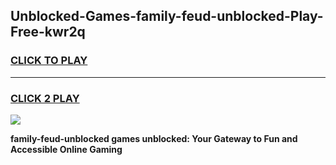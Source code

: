 
## Unblocked-Games-family-feud-unblocked-Play-Free-kwr2q
<h3>
<a href="https://premium76.site?title=family-feud-unblocked&ref=21A">CLICK TO PLAY</a></h3>
<hr>

<h3>
<a href="https://premium76.site?title=family-feud-unblocked&ref=21A">CLICK 2 PLAY</a>
  
</h3>

<a href="https://premium76.site?title=family-feud-unblocked&ref=21A"><img src="https://clearcache.store/games.png"></a>


**family-feud-unblocked games unblocked: Your Gateway to Fun and Accessible Online Gaming**
